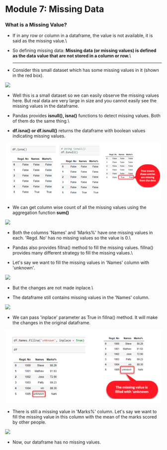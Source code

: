 # Module 7: Missing Data

### What is a Missing Value?

* If in any row or column in a dataframe, the value is not available, it is said as the missing value.\

* So defining missing data: **Missing data (or missing values) is defined as the data value that are not stored in a column or row.**\
  ****
* Consider this small dataset which has some missing values in it (shown in the red box).

![](https://lh4.googleusercontent.com/cV1tAA3TXSS975NmnbJm4pbEeud1-YF2K4ATYv59dVu4OCCMRADcNA8zHr5-Qxf6F8VhswiSOafAmKnM7U1CCqSISwN35N\_QM3cpC-9k\_gQeGUOYaZYSC4-hG3XgrHQ5LMu0bpwotzA=s0)

* Well this is a small dataset so we can easily observe the missing values here. But real data are very large in size and you cannot easily see the missing values in the dataframe.\
  &#x20;
* Pandas provides **isnull(), isna()** functions to detect missing values. Both of them do the same thing.\

* **df.isna() or df.isnull()** returns the dataframe with boolean values indicating missing values.

![](<../.gitbook/assets/Screen Shot 2021-09-25 at 5.45.32 PM.png>)

* We can get column wise count of all the missing values using the aggregation function **sum()**

![](https://lh4.googleusercontent.com/fQ2iF15TDtteBT8yFgCiR1mW0b2LhplXFDbZYk3Q1YuZkOlfB31KzRPgfW4ViWSiyuYP1uOJKM9Gr5Y9X8H7JQoWw39C2nABc7SJf\_1xcrJoo8FiyywmoeoBuqC3RsnoxbrBLUGgwsM=s0)



* Both the columns 'Names' and 'Marks%' have one missing values in each. 'Regd. No' has no missing values so the value is 0.\

* Pandas also provides fillna() method to fill the missing values. fillna() provides many different strategy to fill the missing values.\

* Let's say we want to fill the missing values in 'Names' column with 'unknown'.

![](https://lh4.googleusercontent.com/fgFoN\_VNl3LPnlcG8nzg3ZYWoIbCSIjSN6fP1DZFv16Nk6WmlSjDqt0OWFdFt1-rS4LQqSLHLbE-E3ht-UdOmWYchZYc7HEa9rz1bxpdVT-ErTOg7\_4jpv3SZfUNeUPJaXW\_vGUx5y0=s0)

* But the changes are not made inplace.\

* The dataframe still contains missing values in the 'Names' column.

![](https://lh3.googleusercontent.com/h9xvaygv9OkETQd6UTFeQoBzc9kuDqe4xc36GTobuAsU1M40qx5kW98iGM-bhG5h75w\_sPt141X2dYM88ofVCx4vn8bT5LJGdlf0h-PduLnzXF24qowrjygLDf-CTLumV-WDrYSZAZ0=s0)

* We can pass 'inplace' parameter as True in fillna() method. It will make the changes in the original dataframe.

![](<../.gitbook/assets/Screen Shot 2021-09-25 at 5.48.32 PM.png>)

* There is still a missing value in 'Marks%' column. Let's say we want to fill the missing value in this column with the mean of the marks scored by other people.

![](https://lh6.googleusercontent.com/bJY0UFo7JSCOSXqjj6eVA2LYqyqPgmyCUAqXjzi6FZ64krbmPsgCutAgz12kgtJnLy7bjwB2cS6SdBuGuP9FzZf\_gyEk\_jpYH64Mjbw6L9kv9-AkbPhHU0eF8Z675ZfRj\_gKU1lFeBM=s0)

* Now, our dataframe has no missing values.

